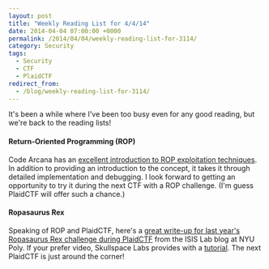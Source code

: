 ```yaml
---
layout: post
title: "Weekly Reading List for 4/4/14"
date: 2014-04-04 07:00:00 +0000
permalink: /2014/04/04/weekly-reading-list-for-3114/
category: Security
tags:
  - Security
  - CTF
  - PlaidCTF
redirect_from:
  - /blog/weekly-reading-list-for-3114/
---
```

It's been a while where I've been too busy even for any good reading, but we're back to the reading lists!

#### Return-Oriented Programming (ROP)
Code Arcana has an [excellent introduction to ROP exploitation techniques](http://codearcana.com/posts/2013/05/28/introduction-to-return-oriented-programming-rop.html).  In addition to providing an introduction to the concept, it takes it through detailed implementation and debugging.  I look forward to getting an opportunity to try it during the next CTF with a ROP challenge.  (I'm guess PlaidCTF will offer such a chance.)

#### Ropasaurus Rex
Speaking of ROP and PlaidCTF, here's a [great write-up for last year's Ropasaurus Rex challenge during PlaidCTF](https://isisblogs.poly.edu/2013/04/24/you-cant-stop-the-ropasaurus-rex-plaidctf-2013/) from the ISIS Lab blog at NYU Poly.  If your prefer video, Skullspace Labs provides with a [tutorial](http://vimeo.com/65429355).  The next PlaidCTF is just around the corner!
